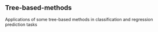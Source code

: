 ## Tree-based-methods
Applications of some tree-based methods in classification and regression prediction tasks 
